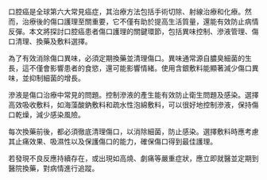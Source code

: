 口腔癌是全球第六大常見癌症，其治療方法包括手術切除、射線治療和化療。然而，治療後的傷口護理至關重要，它不僅有助於提高生活質量，還能有效防止病情反彈。本文將探討口腔癌患者傷口護理的關鍵環節，包括異味控制、滲液管理、傷口清理、換藥及敷料選擇。

為了有效消除傷口異味，必須定期換藥並清理傷口。異味通常源自膿臭細菌的生長，這不僅會影響患者的食慾，還可能影響情緒。使用含銀敷料能顯著減少傷口異味，並抑制細菌的增長。

滲液是傷口治療中常見的問題。控制滲液的產生能有效防止衛生問題及感染。選擇高效吸收敷料，如海藻酸鈉敷料和疏水性泡綿敷料，可以很好地控制滲液，保持傷口乾燥，減少感染風險。

每次換藥前後，都必須徹底清理傷口，以消除細菌，防止感染。選擇敷料時應考慮其止痛效果、吸濕性以及保護傷口的能力，確保傷口得到最佳護理。

若發現不良反應持續存在，或出現如高燒、劇痛等嚴重症狀，應立即就醫並定期到醫院換藥，對病情進行追蹤。